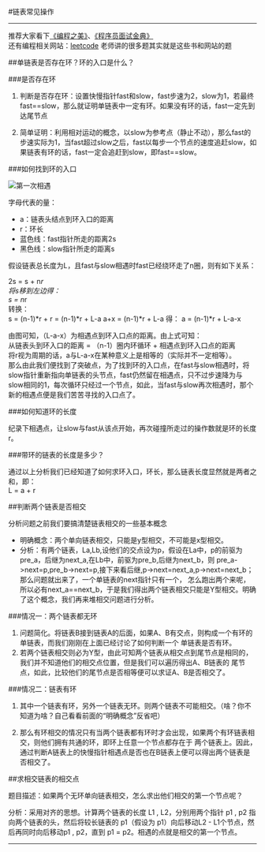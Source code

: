 #链表常见操作

------

推荐大家看下[《编程之美》][1]、[《程序员面试金典》][2]  
还有编程相关网站：[leetcode][3]
老师讲的很多题其实就是这些书和网站的题

##单链表是否存在环？环的入口是什么？

###是否存在环

1) 判断是否存在环：设置快慢指针fast和slow，fast步速为2，slow为1，若最终fast==slow，那么就证明单链表中一定有环。如果没有环的话，fast一定先到达尾节点

2) 简单证明：利用相对运动的概念，以slow为参考点（静止不动），那么fast的步速实际为1，当fast超过slow之后，fast以每步一个节点的速度追赶slow，如果链表有环的话，fast一定会追赶到slow，即fast==slow。

###如何找到环的入口

![第一次相遇][4]

字母代表的量：  
- a：链表头结点到环入口的距离  
- r：环长
- 蓝色线：fast指针所走的距离2s  
- 黑色线：slow指针所走的距离s

假设链表总长度为L，且fast与slow相遇时fast已经绕环走了n圈，则有如下关系：

2s = s + n*r  
将s移到左边得：  
s = n*r  
转换：  
s = (n-1)*r + r = (n-1)*r + L-a
a+x = (n-1)*r + L-a
得：
a = (n-1)*r + L-a-x

由图可知，（L-a-x）为相遇点到环入口点的距离。由上式可知：  
从链表头到环入口的距离 = （n-1）圈内环循环 + 相遇点到环入口点的距离  
将r视为周期的话，a与L-a-x在某种意义上是相等的（实际并不一定相等）。  
那么由此我们便找到了突破点，为了找到环的入口点，在fast与slow相遇时，将slow指针重新指向单链表的头节点，fast仍然留在相遇点，只不过步速降为与slow相同的1，每次循环只经过一个节点，如此，当fast与slow再次相遇时，那个新的相遇点便是我们苦苦寻找的入口点了。

###如何知道环的长度

纪录下相遇点，让slow与fast从该点开始，再次碰撞所走过的操作数就是环的长度r。  

###带环的链表的长度是多少？

通过以上分析我们已经知道了如何求环入口，环长，那么链表长度显然就是两者之和，即：  
L = a + r


##判断两个链表是否相交

分析问题之前我们要搞清楚链表相交的一些基本概念  

- 明确概念：两个单向链表相交，只能是y型相交，不可能是x型相交。  
- 分析：有两个链表，La,Lb,设他们的交点设为p，假设在La中，p的前驱为pre_a，后继为next_a,在Lb中，前驱为pre_b,后继为next_b，则
pre_a->next=p,pre_b->next=p,接下来看后继,p->next=next_a,p->next=next_b；那么问题就出来了，一个单链表的next指针只有一个，
怎么跑出两个来呢，所以必有next_a==next_b，于是我们得出两个链表相交只能是Y型相交。明确了这个概念，我们再来堆相交问题进行分析。

###情况一：两个链表都无环

1) 问题简化。将链表B接到链表A的后面，如果A、B有交点，则构成一个有环的单链表，而我们刚刚在上面已经讨论了如何判断一个
单链表是否有环。  
2) 若两个链表相交则必为Y型，由此可知两个链表从相交点到尾节点是相同的，我们并不知道他们的相交点位置，但是我们可以遍历得出A、B链表的
尾节点，如此，比较他们的尾节点是否相等便可以求证A、B是否相交了。

###情况二：链表有环

1) 其中一个链表有环，另外一个链表无环。则两个链表不可能相交。（啥？你不知道为啥？自己看看前面的“明确概念”反省吧）

2) 那么有环相交的情况只有当两个链表都有环时才会出现，如果两个有环链表相交，则他们拥有共通的环，即环上任意一个节点都存在于
两个链表上。因此，通过判断A链表上的快慢指针相遇点是否也在B链表上便可以得出两个链表是否相交了。


##求相交链表的相交点

题目描述：如果两个无环单向链表相交，怎么求出他们相交的第一个节点呢？

分析：采用对齐的思想。计算两个链表的长度 L1 , L2，分别用两个指针 p1 , p2 指向两个链表的头，然后将较长链表的 p1（假设为 p1）向后移动L2 - L1个节点，然后再同时向后移动p1 , p2，直到 p1 = p2。相遇的点就是相交的第一个节点。


------

[1]:http://book.douban.com/subject/3004255/
[2]:http://book.douban.com/subject/25753386/
[3]:https://leetcode.com/problemset/algorithms/
[4]:http://ww4.sinaimg.cn/mw690/89b29945gw1eurmxod4q0j20eq09tjs5.jpg
